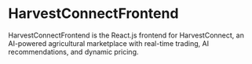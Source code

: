 # HarvestConnectFrontend
HarvestConnectFrontend is the React.js frontend for HarvestConnect, an AI-powered agricultural marketplace with real-time trading, AI recommendations, and dynamic pricing. 
